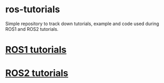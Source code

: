 # ros-tutorials

Simple repository to track down tutorials, example and code used during ROS1 and ROS2 tutorials.

# [ROS1 tutorials](./ros1/README.md)

# [ROS2 tutorials](./ros2/README.md)
